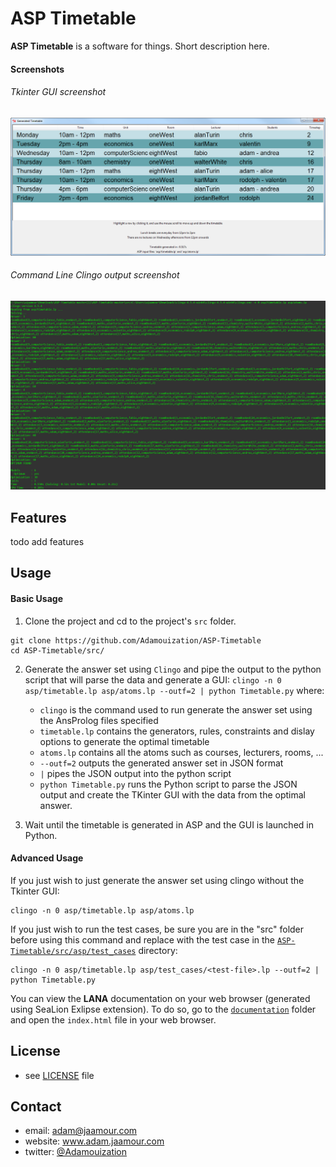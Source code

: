 ASP Timetable
=======

**ASP Timetable** is a software for things. Short description here.

#### Screenshots

###### Tkinter GUI screenshot

![GUI screenshot](https://github.com/Adamouization/ASP-Timetable/blob/master/screenshots/screenshot_gui.png)

###### Command Line Clingo output screenshot

![CLI screenshot](https://github.com/Adamouization/ASP-Timetable/blob/master/screenshots/screenshot_cli.png)

## Features

todo add features

## Usage

#### Basic Usage

1. Clone the project and cd to the project's `src` folder.

```
git clone https://github.com/Adamouization/ASP-Timetable
cd ASP-Timetable/src/
```

2. Generate the answer set using `Clingo` and pipe the output to the python script that will parse the data and generate a  GUI: `clingo -n 0 asp/timetable.lp asp/atoms.lp --outf=2 | python Timetable.py` where:

	* `clingo` is the command used to run generate the answer set using the AnsProlog files specified
    * `timetable.lp` contains the generators, rules, constraints and dislay options to generate the optimal timetable
    * `atoms.lp` contains all the atoms such as courses, lecturers, rooms, ...
    * `--outf=2` outputs the generated answer set in JSON format
    * `|` pipes the JSON output into the python script
    * `python Timetable.py` runs the Python script to parse the JSON output and create the TKinter GUI with the data from the optimal answer. 

3. Wait until the timetable is generated in ASP and the GUI is launched in Python.

#### Advanced Usage

If you just wish to just generate the answer set using clingo without the Tkinter GUI:

```
clingo -n 0 asp/timetable.lp asp/atoms.lp
```

If you just wish to run the test cases, be sure you are in the "src" folder before using this command and replace <test-file> with the test case in the [`ASP-Timetable/src/asp/test_cases`](https://github.com/Adamouization/ASP-Timetable/tree/master/src/asp/test_cases) directory:

```
clingo -n 0 asp/timetable.lp asp/test_cases/<test-file>.lp --outf=2 | python Timetable.py
```

You can view the **LANA** documentation on your web browser (generated using SeaLion Exlipse extension). To do so, go to the [`documentation`](https://github.com/Adamouization/ASP-Timetable/tree/master/documentation) folder and open the `index.html` file in your web browser.

## License 
* see [LICENSE](https://github.com/Adamouization/ASP-Timetable/blob/master/LICENSE) file

## Contact
* email: adam@jaamour.com
* website: www.adam.jaamour.com
* twitter: [@Adamouization](https://twitter.com/Adamouization)
